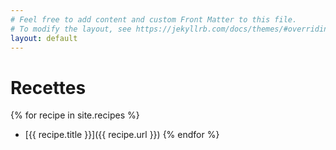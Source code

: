 ```yaml
---
# Feel free to add content and custom Front Matter to this file.
# To modify the layout, see https://jekyllrb.com/docs/themes/#overriding-theme-defaults
layout: default
---
```


# Recettes

{% for recipe in site.recipes %}
- [{{ recipe.title }}]({{ recipe.url }})
{% endfor %}

